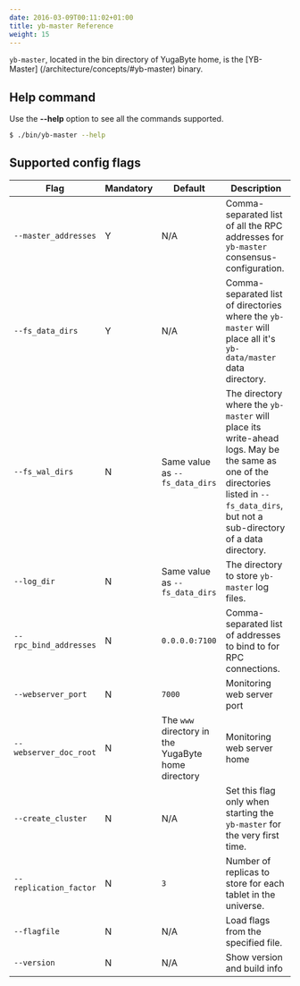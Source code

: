 ```yaml
---
date: 2016-03-09T00:11:02+01:00
title: yb-master Reference
weight: 15
---
```


`yb-master`, located in the bin directory of YugaByte home, is the [YB-Master] (/architecture/concepts/#yb-master) binary.

## Help command

Use the **-\-help** option to see all the commands supported.

```sh
$ ./bin/yb-master --help
```

## Supported config flags

Flag | Mandatory | Default | Description 
----------------------|------|---------|------------------------
`--master_addresses` | Y | N/A |Comma-separated list of all the RPC addresses for `yb-master` consensus-configuration. 
`--fs_data_dirs` | Y | N/A | Comma-separated list of directories where the `yb-master` will place all it's `yb-data/master` data directory. 
`--fs_wal_dirs`| N | Same value as `--fs_data_dirs` | The directory where the `yb-master` will place its write-ahead logs. May be the same as one of the directories listed in `--fs_data_dirs`, but not a sub-directory of a data directory. 
`--log_dir`| N | Same value as `--fs_data_dirs`   | The directory to store `yb-master` log files.  
`--rpc_bind_addresses`| N |`0.0.0.0:7100` | Comma-separated list of addresses to bind to for RPC connections.
`--webserver_port`| N | `7000` | Monitoring web server port
`--webserver_doc_root`| N | The `www` directory in the YugaByte home directory | Monitoring web server home
`--create_cluster`| N | N/A | Set this flag only when starting the `yb-master` for the very first time.
`--replication_factor`| N |`3`  | Number of replicas to store for each tablet in the universe.
`--flagfile`| N | N/A  | Load flags from the specified file.
`--version` | N | N/A | Show version and build info

